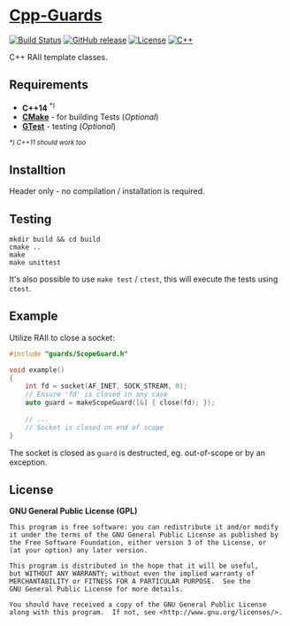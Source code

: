 # [Cpp-Guards](https://github.com/offa/cpp-guards)

[![Build Status](https://travis-ci.org/offa/cpp-guards.svg?branch=master)](https://travis-ci.org/offa/cpp-guards)
[![GitHub release](https://img.shields.io/github/release/offa/cpp-guards.svg)](https://github.com/offa/cpp-guards/releases)
[![License](https://img.shields.io/badge/license-GPLv3-yellow.svg)](LICENSE)
[![C++](https://img.shields.io/badge/c++-14-green.svg)](http://www.open-std.org/jtc1/sc22/wg21/)

C++ RAII template classes.


## Requirements

- **C++14** <sup>*)</sup>
- [**CMake**](http://www.cmake.org/) - for building Tests (*Optional*)
- [**GTest**](https://github.com/google/googletest) - testing (*Optional*)

_<sup>*) C++11 should work too</sup>_


## Installtion

Header only - no compilation / installation is required.


## Testing

```
mkdir build && cd build
cmake ..
make
make unittest
```

It's also possible to use `make test` / `ctest`, this will execute the tests using `ctest`.


## Example

Utilize RAII to close a socket:

```cpp
#include "guards/ScopeGuard.h"

void example()
{
    int fd = socket(AF_INET, SOCK_STREAM, 0);
    // Ensure 'fd' is closed in any case
    auto guard = makeScopeGuard([&] { close(fd); });
    
    // ...
    // Socket is closed on end of scope
}
```

The socket is closed as `guard` is destructed, eg. out-of-scope or by an exception.


## License

**GNU General Public License (GPL)**

    This program is free software: you can redistribute it and/or modify
    it under the terms of the GNU General Public License as published by
    the Free Software Foundation, either version 3 of the License, or
    (at your option) any later version.

    This program is distributed in the hope that it will be useful,
    but WITHOUT ANY WARRANTY; without even the implied warranty of
    MERCHANTABILITY or FITNESS FOR A PARTICULAR PURPOSE.  See the
    GNU General Public License for more details.

    You should have received a copy of the GNU General Public License
    along with this program.  If not, see <http://www.gnu.org/licenses/>.


